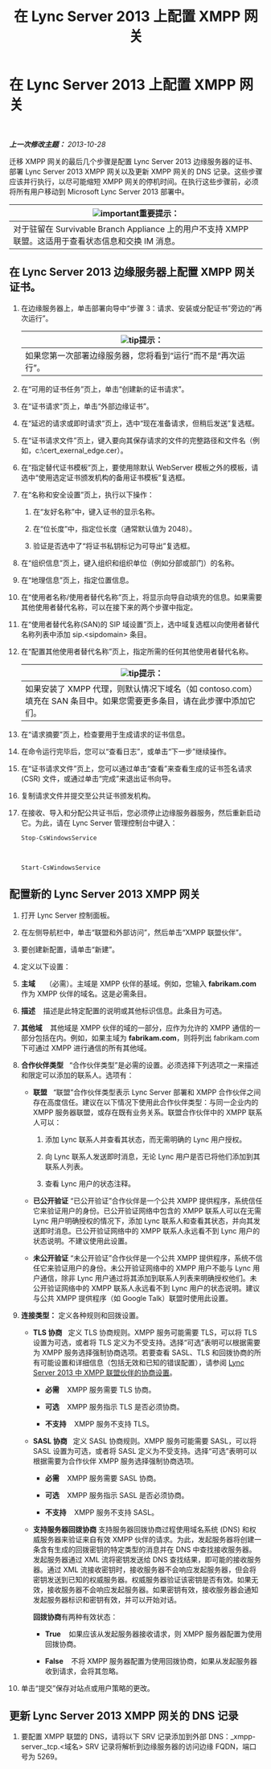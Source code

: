 ﻿---
title: 在 Lync Server 2013 上配置 XMPP 网关
TOCTitle: 在 Lync Server 2013 上配置 XMPP 网关
ms:assetid: c70282e0-b502-47e2-a0be-a32eb1faf99d
ms:mtpsurl: https://technet.microsoft.com/zh-cn/library/JJ721881(v=OCS.15)
ms:contentKeyID: 49888602
ms.date: 05/19/2016
mtps_version: v=OCS.15
ms.translationtype: HT
---

# 在 Lync Server 2013 上配置 XMPP 网关

 

_**上一次修改主题：** 2013-10-28_

迁移 XMPP 网关的最后几个步骤是配置 Lync Server 2013 边缘服务器的证书、部署 Lync Server 2013 XMPP 网关以及更新 XMPP 网关的 DNS 记录。这些步骤应该并行执行，以尽可能缩短 XMPP 网关的停机时间。在执行这些步骤前，必须将所有用户移动到 Microsoft Lync Server 2013 部署中。

<table>
<thead>
<tr class="header">
<th><img src="images/Gg398794.important(OCS.15).gif" title="important" alt="important" />重要提示：</th>
</tr>
</thead>
<tbody>
<tr class="odd">
<td>对于驻留在 Survivable Branch Appliance 上的用户不支持 XMPP 联盟。这适用于查看状态信息和交换 IM 消息。</td>
</tr>
</tbody>
</table>


## 在 Lync Server 2013 边缘服务器上配置 XMPP 网关证书。

1.  在边缘服务器上，单击部署向导中“步骤 3：请求、安装或分配证书”旁边的“再次运行”。
    
    <table>
    <thead>
    <tr class="header">
    <th><img src="images/Gg398094.tip(OCS.15).gif" title="tip" alt="tip" />提示：</th>
    </tr>
    </thead>
    <tbody>
    <tr class="odd">
    <td>如果您第一次部署边缘服务器，您将看到“运行”而不是“再次运行”。</td>
    </tr>
    </tbody>
    </table>


2.  在“可用的证书任务”页上，单击“创建新的证书请求”。

3.  在“证书请求”页上，单击“外部边缘证书”。

4.  在“延迟的请求或即时请求”页上，选中“现在准备请求，但稍后发送”复选框。

5.  在“证书请求文件”页上，键入要向其保存请求的文件的完整路径和文件名（例如，c:\\cert\_exernal\_edge.cer）。

6.  在“指定替代证书模板”页上，要使用除默认 WebServer 模板之外的模板，请选中“使用选定证书颁发机构的备用证书模板”复选框。

7.  在“名称和安全设置”页上，执行以下操作：
    
    1.  在“友好名称”中，键入证书的显示名称。
    
    2.  在“位长度”中，指定位长度（通常默认值为 2048）。
    
    3.  验证是否选中了“将证书私钥标记为可导出”复选框。

8.  在“组织信息”页上，键入组织和组织单位（例如分部或部门）的名称。

9.  在“地理信息”页上，指定位置信息。

10. 在“使用者名称/使用者替代名称”页上，将显示向导自动填充的信息。如果需要其他使用者替代名称，可以在接下来的两个步骤中指定。

11. 在“使用者替代名称(SAN)的 SIP 域设置”页上，选中域复选框以向使用者替代名称列表中添加 sip.\<sipdomain\> 条目。

12. 在“配置其他使用者替代名称”页上，指定所需的任何其他使用者替代名称。
    
    <table>
    <thead>
    <tr class="header">
    <th><img src="images/Gg398094.tip(OCS.15).gif" title="tip" alt="tip" />提示：</th>
    </tr>
    </thead>
    <tbody>
    <tr class="odd">
    <td>如果安装了 XMPP 代理，则默认情况下域名（如 contoso.com）填充在 SAN 条目中。如果您需要更多条目，请在此步骤中添加它们。</td>
    </tr>
    </tbody>
    </table>


13. 在“请求摘要”页上，检查要用于生成请求的证书信息。

14. 在命令运行完毕后，您可以“查看日志”，或单击“下一步”继续操作。

15. 在“证书请求文件”页上，您可以通过单击“查看”来查看生成的证书签名请求 (CSR) 文件，或通过单击“完成”来退出证书向导。

16. 复制请求文件并提交至公共证书颁发机构。

17. 在接收、导入和分配公共证书后，您必须停止边缘服务器服务，然后重新启动它。为此，请在 Lync Server 管理控制台中键入：
    
        Stop-CsWindowsService

       &nbsp;
    
        Start-CsWindowsService

## 配置新的 Lync Server 2013 XMPP 网关

1.  打开 Lync Server 控制面板。

2.  在左侧导航栏中，单击“联盟和外部访问”，然后单击“XMPP 联盟伙伴”。

3.  要创建新配置，请单击“新建”。

4.  定义以下设置：

5.  **主域**     （必需）。主域是 XMPP 伙伴的基域。例如，您输入 **fabrikam.com** 作为 XMPP 伙伴的域名。这是必需条目。

6.  **描述**    描述是此特定配置的说明或其他标识信息。此条目为可选。

7.  **其他域**    其他域是 XMPP 伙伴的域的一部分，应作为允许的 XMPP 通信的一部分包括在内。例如，如果主域为 **fabrikam.com**，则将列出 fabrikam.com 下可通过 XMPP 进行通信的所有其他域。

8.  **合作伙伴类型**   “合作伙伴类型”是必需的设置。必须选择下列选项之一来描述和限定可以添加的联系人。选项有：
    
      - **联盟**   “联盟”合作伙伴类型表示 Lync Server 部署和 XMPP 合作伙伴之间存在高度信任。建议在以下情况下使用此合作伙伴类型：与同一企业内的 XMPP 服务器联盟，或存在既有业务关系。联盟合作伙伴中的 XMPP 联系人可以：
        
        1.  添加 Lync 联系人并查看其状态，而无需明确的 Lync 用户授权。
        
        2.  向 Lync 联系人发送即时消息，无论 Lync 用户是否已将他们添加到其联系人列表。
        
        3.  查看 Lync 用户的状态注释。
    
      - **已公开验证** “已公开验证”合作伙伴是一个公共 XMPP 提供程序，系统信任它来验证用户的身份。已公开验证网络中包含的 XMPP 联系人可以在无需 Lync 用户明确授权的情况下，添加 Lync 联系人和查看其状态，并向其发送即时消息。已公开验证网络中的 XMPP 联系人永远看不到 Lync 用户的状态说明。不建议使用此设置。
    
      - **未公开验证** “未公开验证”合作伙伴是一个公共 XMPP 提供程序，系统不信任它来验证用户的身份。未公开验证网络中的 XMPP 用户不能与 Lync 用户通信，除非 Lync 用户通过将其添加到联系人列表来明确授权他们。未公开验证网络中的 XMPP 联系人永远看不到 Lync 用户的状态说明。建议与公共 XMPP 提供程序（如 Google Talk）联盟时使用此设置。

9.  **连接类型：** 定义各种规则和回拨设置。
    
      - **TLS 协商**   定义 TLS 协商规则。XMPP 服务可能需要 TLS，可以将 TLS 设置为可选，或者将 TLS 定义为不受支持。选择“可选”表明可以根据需要为 XMPP 服务选择强制协商选项。若要查看 SASL、TLS 和回拨协商的所有可能设置和详细信息（包括无效和已知的错误配置），请参阅 [Lync Server 2013 中 XMPP 联盟伙伴的协商设置](lync-server-2013-negotiation-settings-for-xmpp-federated-partners.md)。
        
          - **必需**    XMPP 服务需要 TLS 协商。
        
          - **可选**    XMPP 服务指示 TLS 是否必须协商。
        
          - **不支持**    XMPP 服务不支持 TLS。
    
      - **SASL 协商**   定义 SASL 协商规则。XMPP 服务可能需要 SASL，可以将 SASL 设置为可选，或者将 SASL 定义为不受支持。选择“可选”表明可以根据需要为合作伙伴 XMPP 服务选择强制协商选项。
        
          - **必需**    XMPP 服务需要 SASL 协商。
        
          - **可选**    XMPP 服务指示 SASL 是否必须协商。
        
          - **不支持**    XMPP 服务不支持 SASL。
    
      - **支持服务器回拨协商** 支持服务器回拨协商过程使用域名系统 (DNS) 和权威服务器来验证来自有效 XMPP 伙伴的请求。为此，发起服务器将创建一条含有生成的回拨密钥的特定类型的消息并在 DNS 中查找接收服务器。发起服务器通过 XML 流将密钥发送给 DNS 查找结果，即可能的接收服务器。通过 XML 流接收密钥时，接收服务器不会响应发起服务器，但会将密钥发送到已知的权威服务器。权威服务器验证该密钥是否有效。如果无效，接收服务器不会响应发起服务器。如果密钥有效，接收服务器会通知发起服务器标识和密钥有效，并可以开始对话。
        
        **回拨协商**有两种有效状态：
        
          - **True**    如果应该从发起服务器接收请求，则 XMPP 服务器配置为使用回拨协商。
        
          - **False**    不将 XMPP 服务器配置为使用回拨协商，如果从发起服务器收到请求，会将其忽略。

10. 单击“提交”保存对站点或用户策略的更改。

## 更新 Lync Server 2013 XMPP 网关的 DNS 记录

1.  要配置 XMPP 联盟的 DNS，请将以下 SRV 记录添加到外部 DNS：\_xmpp-server.\_tcp.\<域名\> SRV 记录将解析到边缘服务器的访问边缘 FQDN，端口号为 5269。

